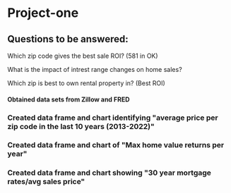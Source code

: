# Project-one

## Questions to be answered: 

Which zip code gives the best sale ROI? (581 in OK) 

What is the impact of intrest range changes on home sales?

Which zip is best to own rental property in? (Best ROI)

#### Obtained data sets from Zillow and FRED

### Created data frame and chart identifying "average price per zip code in the last 10 years (2013-2022)"

### Created data frame and chart of "Max home value returns per year"

### Created data frame and chart showing "30 year mortgage rates/avg sales price"

